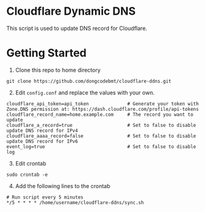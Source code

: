 # Cloudflare Dynamic DNS
This script is used to update DNS record for Cloudflare.
# Getting Started
1. Clone this repo to home directory
```shel
git clone https://github.com/dongcodebmt/cloudflare-ddns.git
```
2. Edit `config.conf` and replace the values with your own.
```shell
cloudflare_api_token=api_token              # Generate your token with Zone.DNS permission at: https://dash.cloudflare.com/profile/api-tokens
cloudflare_record_name=home.example.com     # The record you want to update
cloudflare_a_record=true                    # Set to false to disable update DNS record for IPv4
cloudflare_aaaa_record=false                # Set to false to disable update DNS record for IPv6
event_log=true                              # Set to false to disable log
```
3. Edit crontab
```shell
sudo crontab -e
```
4. Add the following lines to the crontab
```shell
# Run script every 5 minutes
*/5 * * * * /home/username/cloudflare-ddns/sync.sh
```
